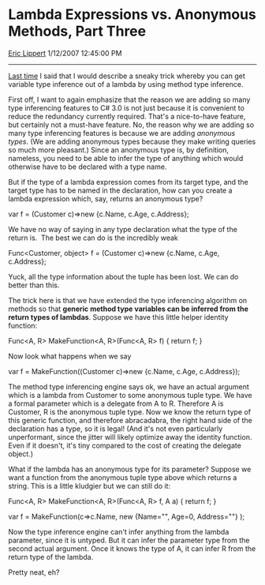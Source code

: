 <div id="page">

# Lambda Expressions vs. Anonymous Methods, Part Three

[Eric Lippert](https://social.msdn.microsoft.com/profile/Eric%20Lippert) 1/12/2007 12:45:00 PM

-----

<div id="content">

<div class="mine">

[Last time](http://blogs.msdn.com/ericlippert/archive/2007/01/11/lambda-expressions-vs-anonymous-methods-part-two.aspx) I said that I would describe a sneaky trick whereby you can get variable type inference out of a lambda by using method type inference.

First off, I want to again emphasize that the reason we are adding so many type inferencing features to C\# 3.0 is not just because it is convenient to reduce the redundancy currently required. That's a nice-to-have feature, but certainly not a must-have feature. No, the reason why we are adding so many type inferencing features is because we are adding *anonymous types*. (We are adding anonymous types because they make writing queries so much more pleasant.) Since an anonymous type is, by definition, nameless, you need to be able to infer the type of anything which would otherwise have to be declared with a type name.

But if the type of a lambda expression comes from its target type, and the target type has to be named in the declaration, how can you create a lambda expression which, say, returns an anonymous type?

<span class="code">var f = (Customer c)=\>new {c.Name, c.Age, c.Address};</span>

We have no way of saying in any type declaration what the type of the return is.  The best we can do is the incredibly weak

<span class="code">Func\<Customer, object\> f = (Customer c)=\>new {c.Name, c.Age, c.Address};</span>

Yuck, all the type information about the tuple has been lost. We can do better than this.

The trick here is that we have extended the type inferencing algorithm on methods so that **generic method type variables can be inferred from the return types of lambdas**. Suppose we have this little helper identity function:

<span class="code">Func\<A, R\> MakeFunction\<A, R\>(Func\<A, R\> f) { return f; }</span>

Now look what happens when we say

<span class="code">var f = MakeFunction((Customer c)=\>new {c.Name, c.Age, c.Address});</span>

The method type inferencing engine says ok, we have an actual argument which is a lambda from <span class="code">Customer</span> to some anonymous tuple type. We have a formal parameter which is a delegate from <span class="code">A</span> to <span class="code">R</span>. Therefore <span class="code">A</span> is <span class="code">Customer</span>, <span class="code">R</span> is the anonymous tuple type. Now we know the return type of this generic function, and therefore abracadabra, the right hand side of the declaration has a type, so it is legal\! (And it's not even particularly unperformant, since the jitter will likely optimize away the identity function. Even if it doesn't, it's tiny compared to the cost of creating the delegate object.)

What if the lambda has an anonymous type for its parameter? Suppose we want a function from the anonymous tuple type above which returns a string. This is a little kludgier but we can still do it:

<span class="code">Func\<A, R\> MakeFunction\<A, R\>(Func\<A, R\> f, A a) { return f; }</span>

<span class="code">var f = MakeFunction(c=\>c.Name, new {Name="", Age=0, Address=""} );</span>

Now the type inference engine can't infer anything from the lambda parameter, since it is untyped. But it can infer the parameter type from the second actual argument. Once it knows the type of <span class="code">A</span>, it can infer <span class="code">R</span> from the return type of the lambda.

Pretty neat, eh?

</div>

</div>

</div>

